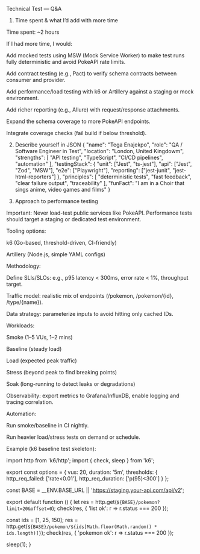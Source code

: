 
Technical Test — Q&A
1) Time spent & what I’d add with more time

Time spent: ~2 hours

If I had more time, I would:

Add mocked tests using MSW (Mock Service Worker) to make test runs fully deterministic and avoid PokeAPI rate limits.

Add contract testing (e.g., Pact) to verify schema contracts between consumer and provider.

Add performance/load testing with k6 or Artillery against a staging or mock environment.

Add richer reporting (e.g., Allure) with request/response attachments.

Expand the schema coverage to more PokeAPI endpoints.

Integrate coverage checks (fail build if below threshold).

2) Describe yourself in JSON
{
  "name": "Tega Enajekpo",
  "role": "QA / Software Engineer in Test",
  "location": "London, United Kingdowm",
  "strengths": [
    "API testing",
    "TypeScript",
    "CI/CD pipelines",
    "automation"
  ],
  "testingStack": {
    "unit": ["Jest", "ts-jest"],
    "api": ["Jest", "Zod", "MSW"],
    "e2e": ["Playwright"],
    "reporting": ["jest-junit", "jest-html-reporters"]
  },
  "principles": [
    "deterministic tests",
    "fast feedback",
    "clear failure output",
    "traceability"
  ],
  "funFact": "I am in a Choir that sings anime, video games and films"
}

3) Approach to performance testing

Important: Never load-test public services like PokeAPI. Performance tests should target a staging or dedicated test environment.

Tooling options:

k6
 (Go-based, threshold-driven, CI-friendly)

Artillery
 (Node.js, simple YAML configs)

Methodology:

Define SLIs/SLOs: e.g., p95 latency < 300ms, error rate < 1%, throughput target.

Traffic model: realistic mix of endpoints (/pokemon, /pokemon/{id}, /type/{name}).

Data strategy: parameterize inputs to avoid hitting only cached IDs.

Workloads:

Smoke (1–5 VUs, 1–2 mins)

Baseline (steady load)

Load (expected peak traffic)

Stress (beyond peak to find breaking points)

Soak (long-running to detect leaks or degradations)

Observability: export metrics to Grafana/InfluxDB, enable logging and tracing correlation.

Automation:

Run smoke/baseline in CI nightly.

Run heavier load/stress tests on demand or schedule.

Example (k6 baseline test skeleton):

import http from 'k6/http';
import { check, sleep } from 'k6';

export const options = {
  vus: 20,
  duration: '5m',
  thresholds: {
    http_req_failed: ['rate<0.01'],
    http_req_duration: ['p(95)<300']
  }
};

const BASE = __ENV.BASE_URL || 'https://staging.your-api.com/api/v2';

export default function () {
  let res = http.get(`${BASE}/pokemon?limit=20&offset=0`);
  check(res, { 'list ok': r => r.status === 200 });

  const ids = [1, 25, 150];
  res = http.get(`${BASE}/pokemon/${ids[Math.floor(Math.random() * ids.length)]}`);
  check(res, { 'pokemon ok': r => r.status === 200 });

  sleep(1);
}


